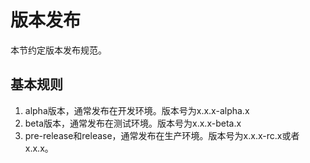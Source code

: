 # 版本发布

本节约定版本发布规范。

## 基本规则

1. alpha版本，通常发布在开发环境。版本号为x.x.x-alpha.x
2. beta版本，通常发布在测试环境。版本号为x.x.x-beta.x
3. pre-release和release，通常发布在生产环境。版本号为x.x.x-rc.x或者x.x.x。
